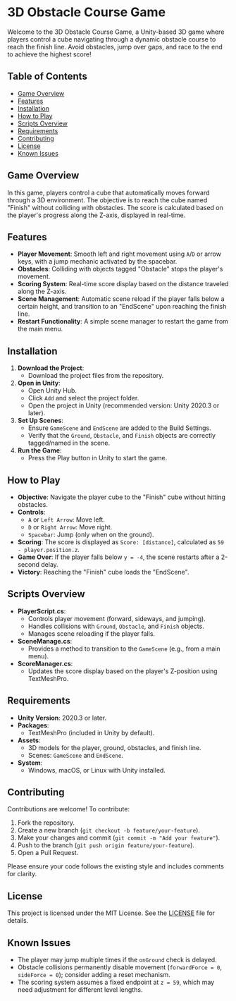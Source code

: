 # 3D Obstacle Course Game

Welcome to the 3D Obstacle Course Game, a Unity-based 3D game where players control a cube navigating through a dynamic obstacle course to reach the finish line. Avoid obstacles, jump over gaps, and race to the end to achieve the highest score!

## Table of Contents
- [Game Overview](#game-overview)
- [Features](#features)
- [Installation](#installation)
- [How to Play](#how-to-play)
- [Scripts Overview](#scripts-overview)
- [Requirements](#requirements)
- [Contributing](#contributing)
- [License](#license)
- [Known Issues](#known-issues)

## Game Overview
In this game, players control a cube that automatically moves forward through a 3D environment. The objective is to reach the cube named "Finish" without colliding with obstacles. The score is calculated based on the player's progress along the Z-axis, displayed in real-time.

## Features
- **Player Movement**: Smooth left and right movement using `A`/`D` or arrow keys, with a jump mechanic activated by the spacebar.
- **Obstacles**: Colliding with objects tagged "Obstacle" stops the player's movement.
- **Scoring System**: Real-time score display based on the distance traveled along the Z-axis.
- **Scene Management**: Automatic scene reload if the player falls below a certain height, and transition to an "EndScene" upon reaching the finish line.
- **Restart Functionality**: A simple scene manager to restart the game from the main menu.

## Installation
1. **Download the Project**:
   - Download the project files from the repository.
2. **Open in Unity**:
   - Open Unity Hub.
   - Click `Add` and select the project folder.
   - Open the project in Unity (recommended version: Unity 2020.3 or later).
3. **Set Up Scenes**:
   - Ensure `GameScene` and `EndScene` are added to the Build Settings.
   - Verify that the `Ground`, `Obstacle`, and `Finish` objects are correctly tagged/named in the scene.
4. **Run the Game**:
   - Press the Play button in Unity to start the game.

## How to Play
- **Objective**: Navigate the player cube to the "Finish" cube without hitting obstacles.
- **Controls**:
  - `A` or `Left Arrow`: Move left.
  - `D` or `Right Arrow`: Move right.
  - `Spacebar`: Jump (only when on the ground).
- **Scoring**: The score is displayed as `Score: [distance]`, calculated as `59 - player.position.z`.
- **Game Over**: If the player falls below `y = -4`, the scene restarts after a 2-second delay.
- **Victory**: Reaching the "Finish" cube loads the "EndScene".

## Scripts Overview
- **PlayerScript.cs**:
  - Controls player movement (forward, sideways, and jumping).
  - Handles collisions with `Ground`, `Obstacle`, and `Finish` objects.
  - Manages scene reloading if the player falls.
- **SceneManage.cs**:
  - Provides a method to transition to the `GameScene` (e.g., from a main menu).
- **ScoreManager.cs**:
  - Updates the score display based on the player's Z-position using TextMeshPro.

## Requirements
- **Unity Version**: 2020.3 or later.
- **Packages**:
  - TextMeshPro (included in Unity by default).
- **Assets**:
  - 3D models for the player, ground, obstacles, and finish line.
  - Scenes: `GameScene` and `EndScene`.
- **System**:
  - Windows, macOS, or Linux with Unity installed.

## Contributing
Contributions are welcome! To contribute:
1. Fork the repository.
2. Create a new branch (`git checkout -b feature/your-feature`).
3. Make your changes and commit (`git commit -m "Add your feature"`).
4. Push to the branch (`git push origin feature/your-feature`).
5. Open a Pull Request.

Please ensure your code follows the existing style and includes comments for clarity.

## License
This project is licensed under the MIT License. See the [LICENSE](LICENSE) file for details.

## Known Issues
- The player may jump multiple times if the `onGround` check is delayed.
- Obstacle collisions permanently disable movement (`forwardForce = 0`, `sideForce = 0`); consider adding a reset mechanism.
- The scoring system assumes a fixed endpoint at `z = 59`, which may need adjustment for different level lengths.
